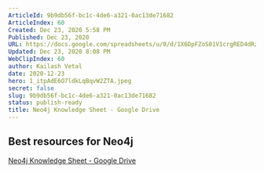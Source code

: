 ```yaml
---
ArticleId: 9b9db56f-bc1c-4de6-a321-0ac13de71682
ArticleIndex: 60
Created: Dec 23, 2020 5:58 PM
Published: Dec 23, 2020
URL: https://docs.google.com/spreadsheets/u/0/d/1X6DpFZoS01V1crgRED4dRz2UkbiYR8FJMPf9xey9Lwc/htmlview
Updated: Dec 23, 2020 8:08 PM
WebClipIndex: 60
author: Kailash Vetal
date: 2020-12-23
hero: 1_itpAdE6O7ldkLqBqvW2ZTA.jpeg
secret: false
slug: 9b9db56f-bc1c-4de6-a321-0ac13de71682
status: publish-ready
title: Neo4j Knowledge Sheet - Google Drive
---
```

## Best resources for Neo4j

[Neo4j Knowledge Sheet - Google Drive](https://docs.google.com/spreadsheets/u/0/d/1X6DpFZoS01V1crgRED4dRz2UkbiYR8FJMPf9xey9Lwc/htmlview)
